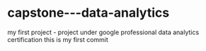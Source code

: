 # capstone---data-analytics
my first project - project under google professional data analytics certification 
this is my first commit
